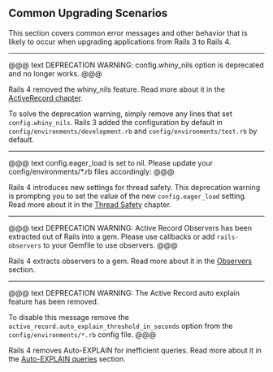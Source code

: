 ## Common Upgrading Scenarios

This section covers common error messages and other behavior that is likely to
occur when upgrading applications from Rails 3 to Rails 4.

---

@@@ text
DEPRECATION WARNING: config.whiny_nils option is deprecated
and no longer works.
@@@

Rails 4 removed the whiny_nils feature. Read more about it in the [ActiveRecord
chapter](#whiny-nils).

To solve the deprecation warning, simply remove any lines that set
`config.whiny_nils`. Rails 3 added the configuration by default in
`config/environments/development.rb` and `config/environments/test.rb` by
default.

---

@@@ text
config.eager_load is set to nil. Please update your
config/environments/*.rb files accordingly:
@@@

Rails 4 introduces new settings for thread safety. This deprecation warning is
prompting you to set the value of the new `config.eager_load` setting. Read
more about it in the [Thread Safety](#thread-safety) chapter.

---

@@@ text
DEPRECATION WARNING: Active Record Observers has been extracted out of Rails
into a gem.  Please use callbacks or add `rails-observers` to your Gemfile to
use observers.
@@@

Rails 4 extracts observers to a gem. Read more about it in the
[Observers](#observers) section.

---

@@@ text
DEPRECATION WARNING: The Active Record auto explain feature has been removed.

To disable this message remove the `active_record.auto_explain_threshold_in_seconds`
option from the `config/environments/*.rb` config file.
@@@

Rails 4 removes Auto-EXPLAIN for inefficient queries. Read more about it in the
[Auto-EXPLAIN queries](#auto-explain-queries) section.
